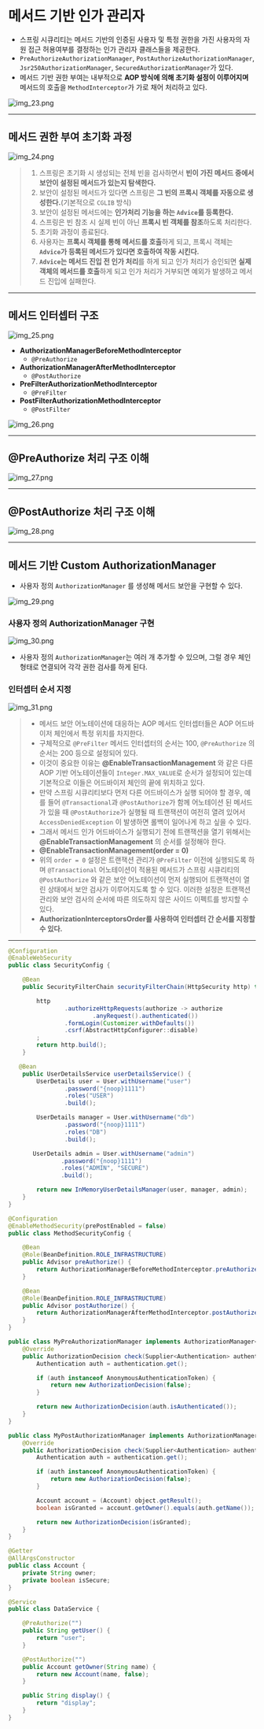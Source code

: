 # 메서드 기반 인가 관리자

- 스프링 시큐리티는 메서드 기반의 인증된 사용자 및 특정 권한을 가진 사용자의 자원 접근 허용여부를 결정하는 인가 관리자 클래스들을 제공한다.
- `PreAuthorizeAuthorizationManager`, `PostAuthorizeAuthorizationManager`, `Jsr250AuthorizationManager`, `SecuredAuthorizationManager`가 있다.
- 메서드 기반 권한 부여는 내부적으로 **AOP 방식에 의해 초기화 설정이 이루어지며** 메서드의 호출을 `MethodInterceptor`가 가로 채어 처리하고 있다.

![img_23.png](image/img_23.png)

---

## 메서드 권한 부여 초기화 과정

![img_24.png](image/img_24.png)

> 1. 스프링은 초기화 시 생성되는 전체 빈을 검사하면서 **빈이 가진 메서드 중에서 보안이 설정된 메서드가 있는지 탐색한다.**
> 2. 보안이 설정된 메서드가 있다면 스프링은 **그 빈의 프록시 객체를 자동으로 생성한다.**(기본적으로 `CGLIB` 방식)
> 3. 보안이 설정된 메서드에는 **인가처리 기능을 하는 `Advice`를 등록한다.**
> 4. 스프링은 빈 참조 시 실제 빈이 아닌 **프록시 빈 객체를 참조**하도록 처리한다.
> 5. 초기화 과정이 종료된다.
> 6. 사용자는 **프록시 객체를 통해 메서드를 호출**하게 되고, 프록시 객체는 **`Advice`가 등록된 메서드가 있다면 호출하여 작동 시킨다.**
> 7. **`Advice`는 메서드 진입 전 인가 처리**를 하게 되고 인가 처리가 승인되면 **실제 객체의 메서드를 호출**하게 되고 인가 처리가 거부되면 예외가 발생하고 메서드 진입에 실패한다.

---

## 메서드 인터셉터 구조

![img_25.png](image/img_25.png)

- **AuthorizationManagerBeforeMethodInterceptor**
  - `@PreAuthorize`
- **AuthorizationManagerAfterMethodInterceptor**
  - `@PostAuthorize`
- **PreFilterAuthorizationMethodInterceptor**
  - `@PreFilter`
- **PostFilterAuthorizationMethodInterceptor**
  - `@PostFilter`

![img_26.png](image/img_26.png)

---

## @PreAuthorize 처리 구조 이해

![img_27.png](image/img_27.png)

---

## @PostAuthorize 처리 구조 이해

![img_28.png](image/img_28.png)

---

## 메서드 기반 Custom AuthorizationManager

- 사용자 정의 `AuthorizationManager` 를 생성해 메서드 보안을 구현할 수 있다.

![img_29.png](image/img_29.png)

### 사용자 정의 AuthorizationManager 구현

![img_30.png](image/img_30.png)

- 사용자 정의 `AuthorizationManager`는 여러 개 추가할 수 있으며, 그럴 경우 체인 형태로 연결되어 각각 권한 검사를 하게 된다.

### 인터셉터 순서 지정

![img_31.png](image/img_31.png)

> - 메서드 보안 어노테이션에 대응하는 AOP 메서드 인터셉터들은 AOP 어드바이저 체인에서 특정 위치를 차지한다.
> - 구체적으로 `@PreFilter` 메서드 인터셉터의 순서는 100, `@PreAuthorize` 의 순서는 200 등으로 설정되어 있다.
> - 이것이 중요한 이유는 **@EnableTransactionManagement** 와 같은 다른 AOP 기반 어노테이션들이 `Integer.MAX_VALUE`로 순서가 설정되어 있는데 기본적으로 이들은
>   어드바이저 체인의 끝에 위치하고 있다.
> - 만약 스프링 시큐리티보다 먼저 다른 어드바이스가 실행 되어야 할 경우, 예를 들어 `@Transactional`과 `@PostAuthorize`가 함께 어노테이션 된 메서드가 있을 때 `@PostAuthorize`가 실행될 때
>   트랜잭션이 여전히 열려 있어서 `AccessDeniedException` 이 발생하면 롤백이 일어나게 하고 싶을 수 있다.
> - 그래서 메서드 인가 어드바이스가 실행되기 전에 트랜잭션을 열기 위해서는 **@EnableTransactionManagement** 의 순서를 설정해야 한다.
> - **@EnableTransactionManagement(order = 0)**
> - 위의 `order = 0` 설정은 트랜잭션 관리가 `@PreFilter` 이전에 실행되도록 하며 `@Transactional` 어노테이션이 적용된 메서드가 스프링 시큐리티의 `@PostAuthorize` 와 같은
>   보안 어노테이션이 먼저 실행되어 트랜잭션이 열린 상태에서 보안 검사가 이루어지도록 할 수 있다. 이러한 설정은 트랜잭션 관리와 보안 검사의 순서에 따른 의도하지 않은 사이드 이펙트를 방지할 수 있다.
> - **AuthorizationInterceptorsOrder를 사용하여 인터셉터 간 순서를 지정할 수 있다.**

---

```java
@Configuration
@EnableWebSecurity
public class SecurityConfig {

    @Bean
    public SecurityFilterChain securityFilterChain(HttpSecurity http) throws Exception {

        http
                .authorizeHttpRequests(authorize -> authorize
                        .anyRequest().authenticated())
                .formLogin(Customizer.withDefaults())
                .csrf(AbstractHttpConfigurer::disable)
        ;
        return http.build();
    }

   @Bean
    public UserDetailsService userDetailsService() {
        UserDetails user = User.withUsername("user")
                .password("{noop}1111")
                .roles("USER")
                .build();

        UserDetails manager = User.withUsername("db")
                .password("{noop}1111")
                .roles("DB")
                .build();

       UserDetails admin = User.withUsername("admin")
               .password("{noop}1111")
               .roles("ADMIN", "SECURE")
               .build();

        return new InMemoryUserDetailsManager(user, manager, admin);
    }
}
```
```java
@Configuration
@EnableMethodSecurity(prePostEnabled = false)
public class MethodSecurityConfig {

    @Bean
    @Role(BeanDefinition.ROLE_INFRASTRUCTURE)
    public Advisor preAuthorize() {
        return AuthorizationManagerBeforeMethodInterceptor.preAuthorize(new MyPreAuthorizationManager());
    }

    @Bean
    @Role(BeanDefinition.ROLE_INFRASTRUCTURE)
    public Advisor postAuthorize() {
        return AuthorizationManagerAfterMethodInterceptor.postAuthorize(new MyPostAuthorizationManager());
    }
}
```
```java
public class MyPreAuthorizationManager implements AuthorizationManager<MethodInvocation> {
    @Override
    public AuthorizationDecision check(Supplier<Authentication> authentication, MethodInvocation object) {
        Authentication auth = authentication.get();

        if (auth instanceof AnonymousAuthenticationToken) {
            return new AuthorizationDecision(false);
        }

        return new AuthorizationDecision(auth.isAuthenticated());
    }
}
```
```java
public class MyPostAuthorizationManager implements AuthorizationManager<MethodInvocationResult> {
    @Override
    public AuthorizationDecision check(Supplier<Authentication> authentication, MethodInvocationResult object) {
        Authentication auth = authentication.get();

        if (auth instanceof AnonymousAuthenticationToken) {
            return new AuthorizationDecision(false);
        }

        Account account = (Account) object.getResult();
        boolean isGranted = account.getOwner().equals(auth.getName());

        return new AuthorizationDecision(isGranted);
    }
}
```
```java
@Getter
@AllArgsConstructor
public class Account {
    private String owner;
    private boolean isSecure;
}
```
```java
@Service
public class DataService {

    @PreAuthorize("")
    public String getUser() {
        return "user";
    }

    @PostAuthorize("")
    public Account getOwner(String name) {
        return new Account(name, false);
    }

    public String display() {
        return "display";
    }
}
```